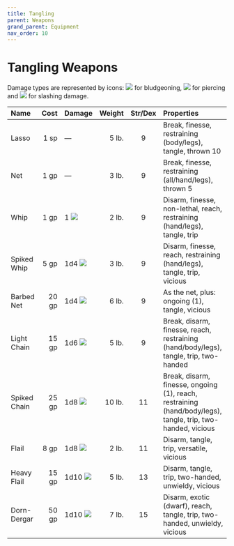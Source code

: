 ```yaml
---
title: Tangling
parent: Weapons
grand_parent: Equipment
nav_order: 10
---
```


# Tangling Weapons
Damage types are represented by icons: <img src="https://img.icons8.com/ios-glyphs/12/FFFFFF/thor-hammer.png"> for bludgeoning, <img src="https://img.icons8.com/ios-filled/12/FFFFFF/archer.png"> for piercing and <img src="https://img.icons8.com/ios-filled/12/FFFFFF/sword.png"> for slashing damage.

| Name | Cost | Damage | Weight | Str/Dex | Properties |
|:-----|-----:|:-------|-------:|:-------:|:-----------|
| Lasso | 1 sp | — | 5 lb. | 9 | Break, finesse, restraining (body/legs), tangle, thrown 10 |
| Net | 1 gp | — | 3 lb. | 9 | Break, finesse, restraining (all/hand/legs), thrown 5 |
| Whip | 1 gp | 1 <img src="https://img.icons8.com/ios-filled/12/FFFFFF/sword.png"> | 2 lb. | 9 | Disarm, finesse, non-lethal, reach, restraining (hand/legs), tangle, trip |
| Spiked Whip | 5 gp | 1d4 <img src="https://img.icons8.com/ios-filled/12/FFFFFF/sword.png"> | 3 lb. | 9 | Disarm, finesse, reach, restraining (hand/legs), tangle, trip, vicious |
| Barbed Net | 20 gp | 1d4 <img src="https://img.icons8.com/ios-filled/12/FFFFFF/archer.png"> | 6 lb. | 9 | As the net, plus: ongoing (1), tangle, vicious |
| Light Chain | 15 gp | 1d6 <img src="https://img.icons8.com/ios-glyphs/12/FFFFFF/thor-hammer.png"> | 5 lb. | 9 | Break, disarm, finesse, reach, restraining (hand/body/legs), tangle, trip, two-handed |
| Spiked Chain | 25 gp | 1d8 <img src="https://img.icons8.com/ios-glyphs/12/FFFFFF/thor-hammer.png"> | 10 lb. | 11 | Break, disarm, finesse, ongoing (1), reach, restraining (hand/body/legs), tangle, trip, two-handed, vicious |
| Flail | 8 gp | 1d8 <img src="https://img.icons8.com/ios-glyphs/12/FFFFFF/thor-hammer.png"> | 2 lb. | 11 | Disarm, tangle, trip, versatile, vicious |
| Heavy Flail | 15 gp | 1d10 <img src="https://img.icons8.com/ios-glyphs/12/FFFFFF/thor-hammer.png"> | 5 lb. | 13 | Disarm, tangle, trip, two-handed, unwieldy, vicious |
| Dorn-Dergar | 50 gp | 1d10 <img src="https://img.icons8.com/ios-glyphs/12/FFFFFF/thor-hammer.png"> | 7 lb. | 15 | Disarm, exotic (dwarf), reach, tangle, trip, two-handed, unwieldy, vicious |
